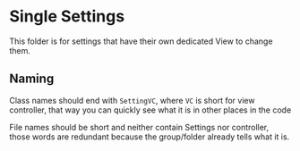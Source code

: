 #  Single Settings

This folder is for settings that have their own dedicated View to change them.

## Naming

Class names should end with `SettingVC`, where `VC` is short for view controller, that way you can quickly see what it is in other places in the code

File names should be short and neither contain Settings nor controller, those words are redundant because the group/folder already tells what it is.
